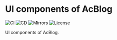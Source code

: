 # UI components of AcBlog

![CI](https://github.com/acblog/ui-components/workflows/CI/badge.svg) ![CD](https://github.com/acblog/ui-components/workflows/CD/badge.svg)  ![Mirrors](https://img.shields.io/github/workflow/status/acblog/mirrors/Mirror/master?label=mirrors) ![License](https://img.shields.io/github/license/acblog/ui-components.svg)

UI components of AcBlog.
